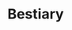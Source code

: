 ---
parent: Rules
layout: default
title: Bestiary
order: 4
redirect_to: https://homebrewery.naturalcrit.com/share/ksPLgQJdQSvo
# redirect_to: /assets/benders-sheet-print.pdf
# permalink: /tools/char-sheet
---